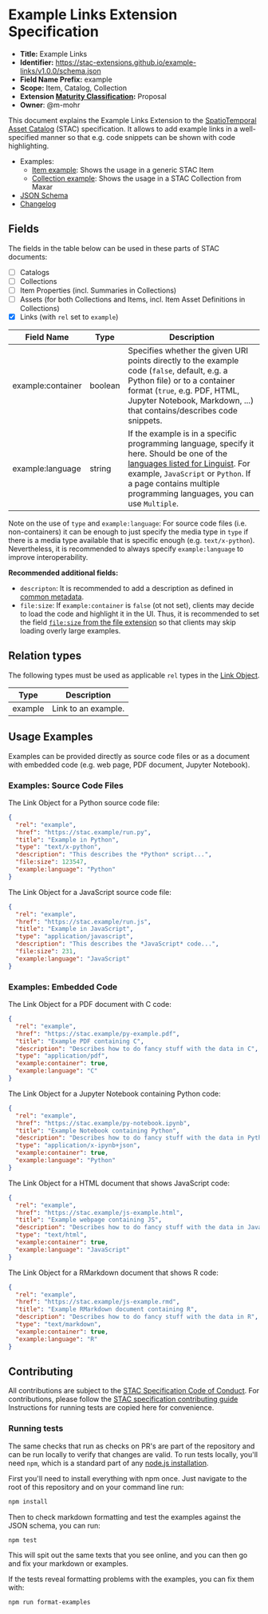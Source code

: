 # Example Links Extension Specification

- **Title:** Example Links
- **Identifier:** <https://stac-extensions.github.io/example-links/v1.0.0/schema.json>
- **Field Name Prefix:** example
- **Scope:** Item, Catalog, Collection
- **Extension [Maturity Classification](https://github.com/radiantearth/stac-spec/tree/master/extensions/README.md#extension-maturity):** Proposal
- **Owner**: @m-mohr

This document explains the Example Links Extension to the
[SpatioTemporal Asset Catalog](https://github.com/radiantearth/stac-spec) (STAC) specification.
It allows to add example links in a well-specified manner so that e.g. code snippets can be shown with code highlighting.

- Examples:
  - [Item example](examples/item.json): Shows the usage in a generic STAC Item
  - [Collection example](examples/collection.json): Shows the usage in a STAC Collection from Maxar
- [JSON Schema](json-schema/schema.json)
- [Changelog](./CHANGELOG.md)

## Fields

The fields in the table below can be used in these parts of STAC documents:
- [ ] Catalogs
- [ ] Collections
- [ ] Item Properties (incl. Summaries in Collections)
- [ ] Assets (for both Collections and Items, incl. Item Asset Definitions in Collections)
- [x] Links (with `rel` set to `example`)

| Field Name        | Type    | Description |
| ----------------- | ------- | ----------- |
| example:container | boolean | Specifies whether the given URI points directly to the example code (`false`, default, e.g. a Python file) or to a container format (`true`, e.g. PDF, HTML, Jupyter Notebook, Markdown, ...) that contains/describes code snippets. |
| example:language  | string  | If the example is in a specific programming language, specify it here. Should be one of the [languages listed for Linguist](https://github.com/github-linguist/linguist/blob/master/lib/linguist/languages.yml). For example, `JavaScript` or `Python`. If a page contains multiple programming languages, you can use `Multiple`. |

Note on the use of `type` and `example:language`: For source code files (i.e. non-containers) it can be enough to just
specify the media type in `type` if there is a media type available that is specific enough (e.g. `text/x-python`).
Nevertheless, it is recommended to always specify `example:language` to improve interoperability.

**Recommended additional fields:**
- `descripton`: It is recommended to add a description as defined in
  [common metadata](https://github.com/radiantearth/stac-spec/blob/master/item-spec/common-metadata.md#basics).
- `file:size`: If `example:container` is `false` (ot not set), clients may decide to load the code and highlight it in the UI.
  Thus, it is recommended to set the field [`file:size` from the file extension](https://github.com/stac-extensions/file/blob/main/README.md)
  so that clients may skip loading overly large examples.

## Relation types

The following types must be used as applicable `rel` types in the
[Link Object](https://github.com/radiantearth/stac-spec/tree/master/item-spec/item-spec.md#link-object).

| Type    | Description |
| ------- | ----------- |
| example | Link to an example. |

## Usage Examples

Examples can be provided directly as source code files or as a document with embedded code (e.g. web page, PDF document, Jupyter Notebook).

### Examples: Source Code Files

The Link Object for a Python source code file:
```json
{
  "rel": "example",
  "href": "https://stac.example/run.py",
  "title": "Example in Python",
  "type": "text/x-python",
  "description": "This describes the *Python* script...",
  "file:size": 123547,
  "example:language": "Python"
}
```

The Link Object for a JavaScript source code file:
```json
{
  "rel": "example",
  "href": "https://stac.example/run.js",
  "title": "Example in JavaScript",
  "type": "application/javascript",
  "description": "This describes the *JavaScript* code...",
  "file:size": 231,
  "example:language": "JavaScript"
}
```

### Examples: Embedded Code

The Link Object for a PDF document with C code:
```json
{
  "rel": "example",
  "href": "https://stac.example/py-example.pdf",
  "title": "Example PDF containing C",
  "description": "Describes how to do fancy stuff with the data in C",
  "type": "application/pdf",
  "example:container": true,
  "example:language": "C"
}
```

The Link Object for a Jupyter Notebook containing Python code:
```json
{
  "rel": "example",
  "href": "https://stac.example/py-notebook.ipynb",
  "title": "Example Notebook containing Python",
  "description": "Describes how to do fancy stuff with the data in Python",
  "type": "application/x-ipynb+json",
  "example:container": true,
  "example:language": "Python"
}
```

The Link Object for a HTML document that shows JavaScript code:
```json
{
  "rel": "example",
  "href": "https://stac.example/js-example.html",
  "title": "Example webpage containing JS",
  "description": "Describes how to do fancy stuff with the data in JavaScript",
  "type": "text/html",
  "example:container": true,
  "example:language": "JavaScript"
}
```

The Link Object for a RMarkdown document that shows R code:
```json
{
  "rel": "example",
  "href": "https://stac.example/js-example.rmd",
  "title": "Example RMarkdown document containing R",
  "description": "Describes how to do fancy stuff with the data in R",
  "type": "text/markdown",
  "example:container": true,
  "example:language": "R"
}
```

## Contributing

All contributions are subject to the
[STAC Specification Code of Conduct](https://github.com/radiantearth/stac-spec/blob/master/CODE_OF_CONDUCT.md).
For contributions, please follow the
[STAC specification contributing guide](https://github.com/radiantearth/stac-spec/blob/master/CONTRIBUTING.md) Instructions
for running tests are copied here for convenience.

### Running tests

The same checks that run as checks on PR's are part of the repository and can be run locally to verify that changes are valid. 
To run tests locally, you'll need `npm`, which is a standard part of any [node.js installation](https://nodejs.org/en/download/).

First you'll need to install everything with npm once. Just navigate to the root of this repository and on 
your command line run:
```bash
npm install
```

Then to check markdown formatting and test the examples against the JSON schema, you can run:
```bash
npm test
```

This will spit out the same texts that you see online, and you can then go and fix your markdown or examples.

If the tests reveal formatting problems with the examples, you can fix them with:
```bash
npm run format-examples
```
